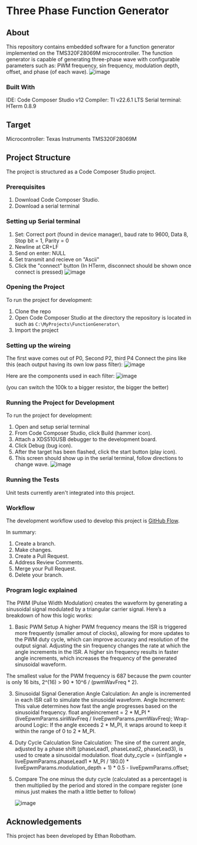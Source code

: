 # Three Phase Function Generator

## About

This repository contains embedded software for a function generator implemented on the TMS320F28069M microcontroller. The function generator is capable of generating three-phase wave with configurable parameters such as: PWM frequency, sin frequency, modulation depth, offset, and phase (of each wave).
![image](https://github.com/user-attachments/assets/8706b4a3-3700-4cee-b6b9-43aea860b3e6)

### Built With

IDE: Code Composer Studio v12
Compiler: TI v22.6.1 LTS
Serial terminal: HTerm 0.8.9

## Target

Microcontroller: Texas Instruments TMS320F28069M

## Project Structure

The project is structured as a Code Composer Studio project.

### Prerequisites

1. Download Code Composer Studio.
2. Download a serial terminal

### Setting up Serial terminal

1. Set: Correct port (found in device manager), baud rate to 9600, Data 8, Stop bit = 1, Parity = 0
2. Newline at CR+LF
3. Send on enter: NULL
4. Set transmit and recieve on "Ascii"
5. Click the "connect" button (In HTerm, disconnect should be shown once connect is pressed)
![image](https://github.com/user-attachments/assets/689ff867-cf3d-43e5-a622-711a59307de0)

### Opening the Project

To run the project for development:

1. Clone the repo
2. Open Code Composer Studio at the directory the repository is located in such as `C:\MyProjects\FunctionGenerator\`
3. Import the project
### Setting up the wireing
The first wave comes out of P0, Second P2, third P4
Connect the pins like this (each output having its own low pass filter): 
![image](https://github.com/user-attachments/assets/57ce7bc7-7716-41ac-a33b-a9d45dc43dde)

Here are the components used in each filter: 
![image](https://github.com/user-attachments/assets/fc0d6c6c-d055-4cc7-9661-5fd793b61c73)

(you can switch the 100k to a bigger resistor, the bigger the better) 

### Running the Project for Development

To run the project for development:

1. Open and setup serial terminal 
2. From Code Composer Studio, click Build (hammer icon).
3. Attach a XDS510USB debugger to the development board.
4. Click Debug (bug icon).
5. After the target has been flashed, click the start button (play icon).
6. This screen should show up in the serial terminal, follow directions to change wave.
![image](https://github.com/user-attachments/assets/20328408-a91d-4a27-ae49-3265f13b7e54)


### Running the Tests

Unit tests currently aren't integrated into this project.

### Workflow

The development workflow used to develop this project is [GitHub Flow](https://docs.github.com/en/get-started/quickstart/github-flow).

In summary:

1. Create a branch.
2. Make changes.
3. Create a Pull Request.
4. Address Review Comments.
5. Merge your Pull Request.
6. Delete your branch.

### Program logic explained 

The PWM (Pulse Width Modulation) creates the waveform by generating a sinusoidal signal modulated by a triangular carrier signal. Here’s a breakdown of how this logic works:
1. Basic PWM Setup
  A higher PWM frequency means the ISR is triggered more frequently (smaller amout of clocks), allowing for more updates to the PWM duty cycle, which can improve accuracy and resolution of the output signal.
  Adjusting the sin frequency changes the rate at which the angle increments in the ISR. A higher sin frequency results in faster angle increments, which increases the frequency of the generated sinusoidal waveform.

 The smallest value for the PWM frequency is 687 because the pwm counter is only 16 bits, 2^(16) > 90 * 10^6 / (pwmWavFreq * 2).
   
3. Sinusoidal Signal Generation
  Angle Calculation: An angle is incremented in each ISR call to simulate the sinusoidal waveform.
  Angle Increment: This value determines how fast the angle progresses based on the sinusoidal frequency.
    float angleincrement = 2 * M_PI * (liveEpwmParams.sinWavFreq / liveEpwmParams.pwmWavFreq);
  Wrap-around Logic: If the angle exceeds 2 * M_PI, it wraps around to keep it within the range of 0 to 2 * M_PI.

4. Duty Cycle Calculation
   Sine Calculation: The sine of the current angle, adjusted by a phase shift (phaseLead1, phaseLead2, phaseLead3), is used to create a sinusoidal modulation.
    float duty_cycle = (sinf(angle + liveEpwmParams.phaseLead1 * M_PI / 180.0) * liveEpwmParams.modulation_depth + 1) * 0.5 - liveEpwmParams.offset;
   
6. Compare
   The one minus the duty cycle (calculated as a percentage) is then multiplied by the period and stored in the compare register (one minus just makes the math a little better to follow)

   ![image](https://github.com/user-attachments/assets/d8db373e-0a5c-4746-aa1f-c6b0851fce76)

## Acknowledgements

This project has been developed by Ethan Robotham.
